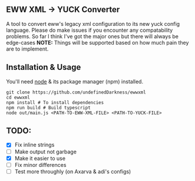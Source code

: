## EWW XML -> YUCK Converter
A tool to convert eww's legacy xml configuration to its new yuck config language.
Please do make issues if you encounter any compatability problems. So far I think I've got the major ones but there will always be edge-cases
**NOTE:** Things will be supported based on how much pain they are to implement.

## Installation & Usage
You'll need [node](https://nodejs.org/en/download/package-manager/) & its package manager (npm) installed.
```
git clone https://github.com/undefinedDarkness/ewwxml
cd ewwxml
npm install # To install dependencies
npm run build # Build typescript
node out/main.js <PATH-TO-EWW-XML-FILE> <PATH-TO-YUCK-FILE> 
```

## TODO:
- [x] Fix inline strings
- [ ] Make output not garbage
- [x] Make it easier to use
- [ ] Fix minor differences
- [ ] Test more throughly (on Axarva & adi's configs)
